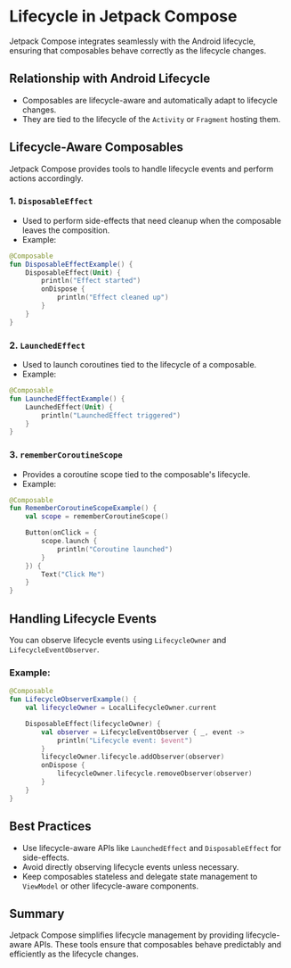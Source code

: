 # Lifecycle in Jetpack Compose

Jetpack Compose integrates seamlessly with the Android lifecycle, ensuring that composables behave correctly as the lifecycle changes.

## Relationship with Android Lifecycle
- Composables are lifecycle-aware and automatically adapt to lifecycle changes.
- They are tied to the lifecycle of the `Activity` or `Fragment` hosting them.

## Lifecycle-Aware Composables
Jetpack Compose provides tools to handle lifecycle events and perform actions accordingly.

### 1. `DisposableEffect`
- Used to perform side-effects that need cleanup when the composable leaves the composition.
- Example:
```kotlin
@Composable
fun DisposableEffectExample() {
    DisposableEffect(Unit) {
        println("Effect started")
        onDispose {
            println("Effect cleaned up")
        }
    }
}
```

### 2. `LaunchedEffect`
- Used to launch coroutines tied to the lifecycle of a composable.
- Example:
```kotlin
@Composable
fun LaunchedEffectExample() {
    LaunchedEffect(Unit) {
        println("LaunchedEffect triggered")
    }
}
```

### 3. `rememberCoroutineScope`
- Provides a coroutine scope tied to the composable's lifecycle.
- Example:
```kotlin
@Composable
fun RememberCoroutineScopeExample() {
    val scope = rememberCoroutineScope()

    Button(onClick = {
        scope.launch {
            println("Coroutine launched")
        }
    }) {
        Text("Click Me")
    }
}
```

## Handling Lifecycle Events
You can observe lifecycle events using `LifecycleOwner` and `LifecycleEventObserver`.

### Example:
```kotlin
@Composable
fun LifecycleObserverExample() {
    val lifecycleOwner = LocalLifecycleOwner.current

    DisposableEffect(lifecycleOwner) {
        val observer = LifecycleEventObserver { _, event ->
            println("Lifecycle event: $event")
        }
        lifecycleOwner.lifecycle.addObserver(observer)
        onDispose {
            lifecycleOwner.lifecycle.removeObserver(observer)
        }
    }
}
```

## Best Practices
- Use lifecycle-aware APIs like `LaunchedEffect` and `DisposableEffect` for side-effects.
- Avoid directly observing lifecycle events unless necessary.
- Keep composables stateless and delegate state management to `ViewModel` or other lifecycle-aware components.

## Summary
Jetpack Compose simplifies lifecycle management by providing lifecycle-aware APIs. These tools ensure that composables behave predictably and efficiently as the lifecycle changes.
